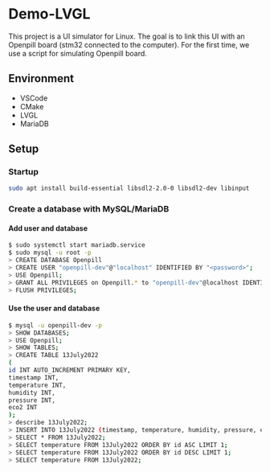 # Demo-LVGL
This project is a UI simulator for Linux.
The goal is to link this UI with an Openpill board (stm32 connected to the computer).
For the first time, we use a script for simulating Openpill board.
## Environment
- VSCode
- CMake
- LVGL
- MariaDB
## Setup
### Startup
```bash
sudo apt install build-essential libsdl2-2.0-0 libsdl2-dev libinput
```
### Create a database with MySQL/MariaDB
#### Add user and database
```bash
$ sudo systemctl start mariadb.service
$ sudo mysql -u root -p
> CREATE DATABASE Openpill
> CREATE USER "openpill-dev"@"localhost" IDENTIFIED BY "<password>";
> USE Openpill;
> GRANT ALL PRIVILEGES on Openpill.* to "openpill-dev"@localhost IDENTIFIED BY "<password>";
> FLUSH PRIVILEGES;
```
#### Use the user and database
```bash
$ mysql -u openpill-dev -p
> SHOW DATABASES;
> USE Openpill;
> SHOW TABLES;
> CREATE TABLE 13July2022
(
id INT AUTO_INCREMENT PRIMARY KEY,
timestamp INT,
temperature INT,
humidity INT,
pressure INT,
eco2 INT
);
> describe 13July2022;
> INSERT INTO 13July2022 (timestamp, temperature, humidity, pressure, eco2) VALUES (0, 22, 48, 998, 440);
> SELECT * FROM 13July2022;
> SELECT temperature FROM 13July2022 ORDER BY id ASC LIMIT 1;
> SELECT temperature FROM 13July2022 ORDER BY id DESC LIMIT 1;
> SELECT temperature FROM 13July2022;
```